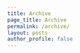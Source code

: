 ```yaml
---
title: Archive
page_title: Archive
permalink: /archive/
layout: posts
author_profile: false
---
```

